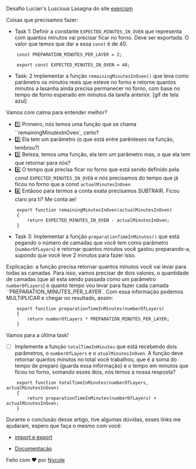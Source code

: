 Desafio Lucian's Luscious Lasagna do site [exercism](https://exercism.org/dashboard)


Coisas que precisamos fazer:
- Task 1: Definir a constante `EXPECTED_MINUTES_IN_OVEN` que representa com quantos minutos vai precisar ficar no forno. Deve ser exportada. O valor que temos que dar a essa `const` é de 40.

```
    const PREPARATION_MINUTES_PER_LAYER = 2;

    export const EXPECTED_MINUTES_IN_OVEN = 40;
```

- Task: 2 Implementar a função `remainingMinutesInOven()` que leva como parâmetro os minutos reais que esteve no forno e retorne quantos minutos a lasanha ainda precisa permanecer no forno, com base no tempo de forno esperado em minutos da tarefa anterior.
[gif de tela azul]

Vamos com calma para entender melhor? 

- 1️⃣ Primeiro, nós temos uma função que se chama ``remainingMinutesInOven`, certo? 
- 2️⃣ Ela tem um parâmetro (o que está entre parênteses na função, lembrou?) 
- 3️⃣ Beleza, temos uma função, ela tem um parâmetro mas, o que ela tem que retornar para nós? 
- 4️⃣ O tempo que precisa ficar no forno que está sendo definido pela const `EXPECTED_MINUTES_IN_OVEN` e nós precisamos do tempo que já ficou no forno que a const `actualMinutesInOven`
- 4️⃣ Entãooo para termos a conta exata precisamos SUBTRAIR. Ficou claro pra ti? Me conta ae!

```
    export function remainingMinutesInOven(actualMinutesInOven)
    {
        return EXPECTED_MINUTES_IN_OVEN - actualMinutesInOven;
    }
```

- Task 3: Implementar a função `preparationTimeInMinutes()` que está pegando o número de camadas que você tem como parâmetro (`numberOfLayers`) e retornar quantos minutos você gastou preparando-a, supondo que você leve 2 minutos para fazer isso.

Explicação: a função precisa retornar quantos minutos você vai levar para todas as camadas. Para isso, vamos precisar de dois valores, o quantidade de camadas (que ali esta sendo passada como um parâmetro `numberOfLayers`) e quanto tempo vou levar para fazer cada camada ``PREPARATION_MINUTES_PER_LAYER`. Com essa informação podemos MULTIPLICAR e chegar no resultado, assim:

```
    export function preparationTimeInMinutes(numberOfLayers) 
    {
        return numberOfLayers * PREPARATION_MINUTES_PER_LAYER;
    }
```

Vamos para a última task!

- [ ] Implemente a função `totalTimeInMinutes` que está recebendo dois parâmetros, o `numberOfLayers` e o `atualMinutesInOven`. A função deve retornar quantos minutos no total você trabalhou, que é a soma do tempo de preparo (guarda essa informação) e o tempo em minutos que ficou no forno, somando esses dois, nós temos a nossa resposta?

``` 
    export function totalTimeInMinutes(numberOfLayers, actualMinutesInOven) 
    {
        return preparationTimeInMinutes(numberOfLayers) + actualMinutesInOven;
    }
```


Durante o conclusão desse artigo, tive algumas dúvidas, esses links me ajudaram, espero que faça o mesmo com você: 

- [import e export](https://blog.betrybe.com/tecnologia/import-e-export/#3)

- [Documentação](https://developer.mozilla.org/en-US/docs/Learn/JavaScript/Building_blocks/Return_values)

Feito com ❤ por [Nycole](https://github.com/nycolexavier)
